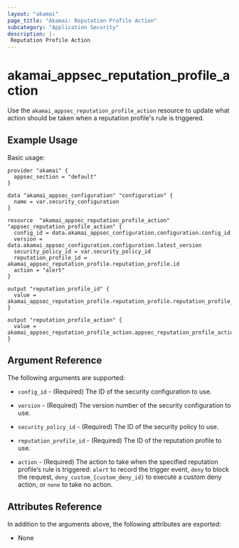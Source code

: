 ```yaml
---
layout: "akamai"
page_title: "Akamai: Reputation Profile Action"
subcategory: "Application Security"
description: |-
 Reputation Profile Action
---
```


# akamai_appsec_reputation_profile_action

Use the `akamai_appsec_reputation_profile_action` resource to update what action should be taken when a reputation profile's rule is triggered.

## Example Usage

Basic usage:

```hcl
provider "akamai" {
  appsec_section = "default"
}

data "akamai_appsec_configuration" "configuration" {
  name = var.security_configuration
}

resource  "akamai_appsec_reputation_profile_action" "appsec_reputation_profile_action" {
  config_id = data.akamai_appsec_configuration.configuration.config_id
  version = data.akamai_appsec_configuration.configuration.latest_version
  security_policy_id = var.security_policy_id
  reputation_profile_id = akamai_appsec_reputation_profile.reputation_profile.id
  action = "alert"
}

output "reputation_profile_id" {
  value = akamai_appsec_reputation_profile.reputation_profile.reputation_profile_id
}

output "reputation_profile_action" {
  value = akamai_appsec_reputation_profile_action.appsec_reputation_profile_action.action
}
```

## Argument Reference

The following arguments are supported:

* `config_id` - (Required) The ID of the security configuration to use.

* `version` - (Required) The version number of the security configuration to use.

* `security_policy_id` - (Required) The ID of the security policy to use.

* `reputation_profile_id` - (Required) The ID of the reputation profile to use.

* `action` - (Required) The action to take when the specified reputation profile’s rule is triggered: `alert` to record the trigger event, `deny` to block the request, `deny_custom_{custom_deny_id}` to execute a custom deny action, or `none` to take no action.


## Attributes Reference

In addition to the arguments above, the following attributes are exported:

* None

